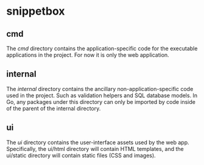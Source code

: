 # snippetbox

## cmd

The *cmd* directory contains the application-specific code for the executable
applications in the project. For now it is only the web application.

## internal

The *internal* directory contains the ancillary non-application-specific code
used in the project. Such as validation helpers and SQL database models. In Go,
any packages under this directory can only be imported by code inside of the
parent of the internal directory.

## ui

The *ui* directory contains the user-interface assets used by the web app.
Specifically, the ui/html directory will contain HTML templates, and the
ui/static directory will contain static files (CSS and images).

